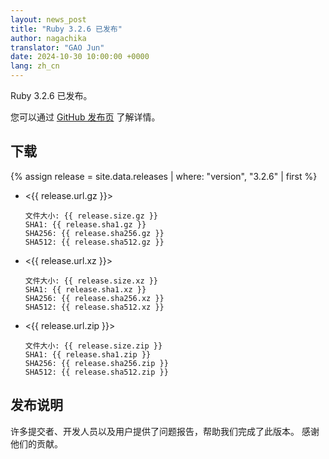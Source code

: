 ```yaml
---
layout: news_post
title: "Ruby 3.2.6 已发布"
author: nagachika
translator: "GAO Jun"
date: 2024-10-30 10:00:00 +0000
lang: zh_cn
---
```


Ruby 3.2.6 已发布。

您可以通过 [GitHub 发布页](https://github.com/ruby/ruby/releases/tag/v3_2_6) 了解详情。

## 下载

{% assign release = site.data.releases | where: "version", "3.2.6" | first %}

* <{{ release.url.gz }}>

      文件大小: {{ release.size.gz }}
      SHA1: {{ release.sha1.gz }}
      SHA256: {{ release.sha256.gz }}
      SHA512: {{ release.sha512.gz }}

* <{{ release.url.xz }}>

      文件大小: {{ release.size.xz }}
      SHA1: {{ release.sha1.xz }}
      SHA256: {{ release.sha256.xz }}
      SHA512: {{ release.sha512.xz }}

* <{{ release.url.zip }}>

      文件大小: {{ release.size.zip }}
      SHA1: {{ release.sha1.zip }}
      SHA256: {{ release.sha256.zip }}
      SHA512: {{ release.sha512.zip }}

## 发布说明

许多提交者、开发人员以及用户提供了问题报告，帮助我们完成了此版本。
感谢他们的贡献。

